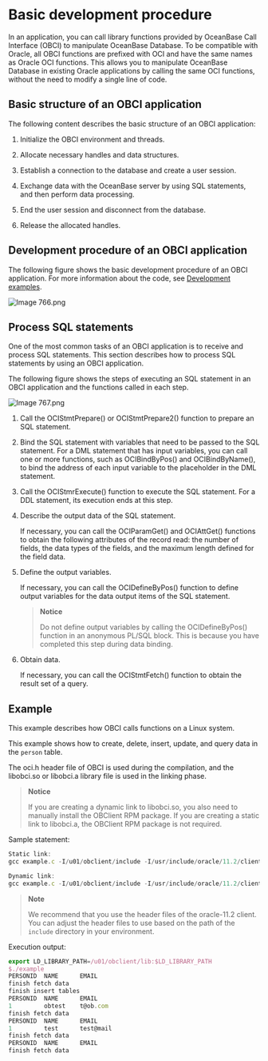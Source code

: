 # Basic development procedure

In an application, you can call library functions provided by OceanBase Call Interface (OBCI) to manipulate OceanBase Database. To be compatible with Oracle, all OBCI functions are prefixed with OCI and have the same names as Oracle OCI functions. This allows you to manipulate OceanBase Database in existing Oracle applications by calling the same OCI functions, without the need to modify a single line of code.

## Basic structure of an OBCI application

The following content describes the basic structure of an OBCI application:

1. Initialize the OBCI environment and threads.

2. Allocate necessary handles and data structures.

3. Establish a connection to the database and create a user session.

4. Exchange data with the OceanBase server by using SQL statements, and then perform data processing.

5. End the user session and disconnect from the database.

6. Release the allocated handles.

## Development procedure of an OBCI application

The following figure shows the basic development procedure of an OBCI application. For more information about the code, see [Development examples](6.development-example.md).

![Image 766.png](https://help-static-aliyun-doc.aliyuncs.com/assets/img/en-US/8135913461/p182478.png "Image 766.png")

## Process SQL statements

One of the most common tasks of an OBCI application is to receive and process SQL statements. This section describes how to process SQL statements by using an OBCI application.

The following figure shows the steps of executing an SQL statement in an OBCI application and the functions called in each step.

![Image 767.png](https://help-static-aliyun-doc.aliyuncs.com/assets/img/en-US/8135913461/p182479.png "Image 767.png")

1. Call the OCIStmtPrepare() or OCIStmtPrepare2() function to prepare an SQL statement.

2. Bind the SQL statement with variables that need to be passed to the SQL statement. For a DML statement that has input variables, you can call one or more functions, such as OCIBindByPos() and OCIBindByName(), to bind the address of each input variable to the placeholder in the DML statement.

3. Call the OCIStmrExecute() function to execute the SQL statement. For a DDL statement, its execution ends at this step.

4. Describe the output data of the SQL statement.

   If necessary, you can call the OCIParamGet() and OCIAttGet() functions to obtain the following attributes of the record read: the number of fields, the data types of the fields, and the maximum length defined for the field data.

5. Define the output variables.

   If necessary, you can call the OCIDefineByPos() function to define output variables for the data output items of the SQL statement.

   > **Notice**
   >
   > Do not define output variables by calling the OCIDefineByPos() function in an anonymous PL/SQL block. This is because you have completed this step during data binding.

6. Obtain data.

   If necessary, you can call the OCIStmtFetch() function to obtain the result set of a query.

## Example

This example describes how OBCI calls functions on a Linux system.

This example shows how to create, delete, insert, update, and query data in the `person` table.

The oci.h header file of OBCI is used during the compilation, and the libobci.so or libobci.a library file is used in the linking phase.

> **Notice**
>
> If you are creating a dynamic link to libobci.so, you also need to manually install the OBClient RPM package. If you are creating a static link to libobci.a, the OBClient RPM package is not required.

Sample statement:

```javascript
Static link:
gcc example.c -I/u01/obclient/include -I/usr/include/oracle/11.2/client64/ /u01/obclient/lib/libobci.a -L/usr/local/lib64 -lstdc++ -lpthread -ldl -lm -g -o example

Dynamic link:
gcc example.c -I/u01/obclient/include -I/usr/include/oracle/11.2/client64/ -L/u01/obclient/lib/ -L/usr/local/lib64 -lobci -lobclnt -g -o example
```

> **Note**
>
> We recommend that you use the header files of the oracle-11.2 client. You can adjust the header files to use based on the path of the `include` directory in your environment.

Execution output:

```javascript
export LD_LIBRARY_PATH=/u01/obclient/lib:$LD_LIBRARY_PATH
$./example
PERSONID  NAME      EMAIL
finish fetch data
finish insert tables
PERSONID  NAME      EMAIL
1         obtest    t@ob.com
finish fetch data
PERSONID  NAME      EMAIL
1         test      test@mail
finish fetch data
PERSONID  NAME      EMAIL
finish fetch data
```

